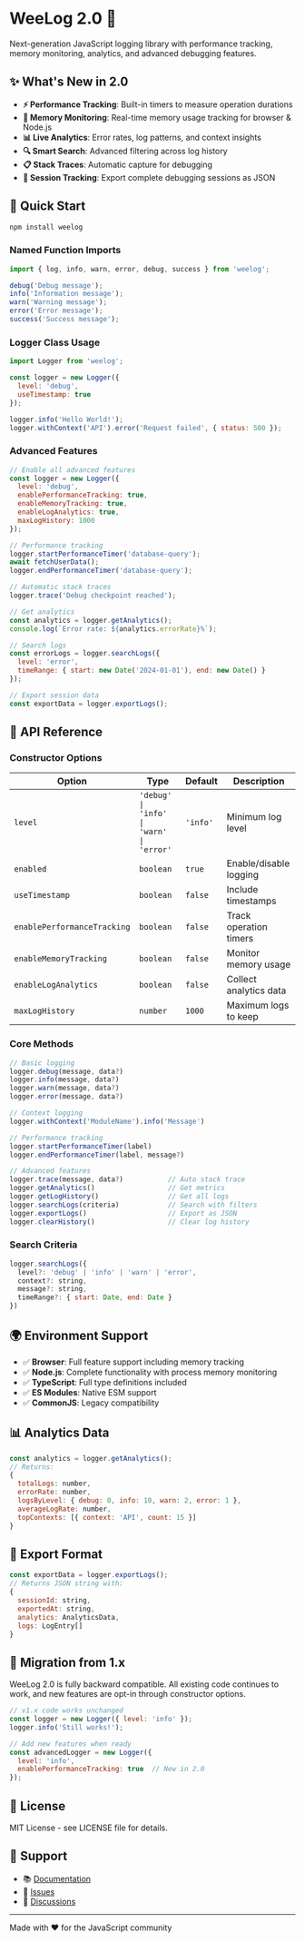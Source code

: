 # WeeLog 2.0 🚀

Next-generation JavaScript logging library with performance tracking, memory monitoring, analytics, and advanced debugging features.

## ✨ What's New in 2.0

- **⚡ Performance Tracking**: Built-in timers to measure operation durations
- **🧠 Memory Monitoring**: Real-time memory usage tracking for browser & Node.js
- **📊 Live Analytics**: Error rates, log patterns, and context insights
- **🔍 Smart Search**: Advanced filtering across log history
- **📋 Stack Traces**: Automatic capture for debugging
- **💾 Session Tracking**: Export complete debugging sessions as JSON

## 🚀 Quick Start

```bash
npm install weelog
```

### Named Function Imports

```javascript
import { log, info, warn, error, debug, success } from 'weelog';

debug('Debug message');
info('Information message');
warn('Warning message');
error('Error message');
success('Success message');
```

### Logger Class Usage

```javascript
import Logger from 'weelog';

const logger = new Logger({
  level: 'debug',
  useTimestamp: true
});

logger.info('Hello World!');
logger.withContext('API').error('Request failed', { status: 500 });
```

### Advanced Features

```javascript
// Enable all advanced features
const logger = new Logger({
  level: 'debug',
  enablePerformanceTracking: true,
  enableMemoryTracking: true,
  enableLogAnalytics: true,
  maxLogHistory: 1000
});

// Performance tracking
logger.startPerformanceTimer('database-query');
await fetchUserData();
logger.endPerformanceTimer('database-query');

// Automatic stack traces
logger.trace('Debug checkpoint reached');

// Get analytics
const analytics = logger.getAnalytics();
console.log(`Error rate: ${analytics.errorRate}%`);

// Search logs
const errorLogs = logger.searchLogs({
  level: 'error',
  timeRange: { start: new Date('2024-01-01'), end: new Date() }
});

// Export session data
const exportData = logger.exportLogs();
```

## 📖 API Reference

### Constructor Options

| Option | Type | Default | Description |
|--------|------|---------|-------------|
| `level` | `'debug' \| 'info' \| 'warn' \| 'error'` | `'info'` | Minimum log level |
| `enabled` | `boolean` | `true` | Enable/disable logging |
| `useTimestamp` | `boolean` | `false` | Include timestamps |
| `enablePerformanceTracking` | `boolean` | `false` | Track operation timers |
| `enableMemoryTracking` | `boolean` | `false` | Monitor memory usage |
| `enableLogAnalytics` | `boolean` | `false` | Collect analytics data |
| `maxLogHistory` | `number` | `1000` | Maximum logs to keep |

### Core Methods

```javascript
// Basic logging
logger.debug(message, data?)
logger.info(message, data?)
logger.warn(message, data?)
logger.error(message, data?)

// Context logging
logger.withContext('ModuleName').info('Message')

// Performance tracking
logger.startPerformanceTimer(label)
logger.endPerformanceTimer(label, message?)

// Advanced features
logger.trace(message, data?)           // Auto stack trace
logger.getAnalytics()                  // Get metrics
logger.getLogHistory()                 // Get all logs
logger.searchLogs(criteria)            // Search with filters
logger.exportLogs()                    // Export as JSON
logger.clearHistory()                  // Clear log history
```

### Search Criteria

```javascript
logger.searchLogs({
  level?: 'debug' | 'info' | 'warn' | 'error',
  context?: string,
  message?: string,
  timeRange?: { start: Date, end: Date }
})
```

## 🌍 Environment Support

- ✅ **Browser**: Full feature support including memory tracking
- ✅ **Node.js**: Complete functionality with process memory monitoring
- ✅ **TypeScript**: Full type definitions included
- ✅ **ES Modules**: Native ESM support
- ✅ **CommonJS**: Legacy compatibility

## 📊 Analytics Data

```javascript
const analytics = logger.getAnalytics();
// Returns:
{
  totalLogs: number,
  errorRate: number,
  logsByLevel: { debug: 0, info: 10, warn: 2, error: 1 },
  averageLogRate: number,
  topContexts: [{ context: 'API', count: 15 }]
}
```

## 💾 Export Format

```javascript
const exportData = logger.exportLogs();
// Returns JSON string with:
{
  sessionId: string,
  exportedAt: string,
  analytics: AnalyticsData,
  logs: LogEntry[]
}
```

## 🎯 Migration from 1.x

WeeLog 2.0 is fully backward compatible. All existing code continues to work, and new features are opt-in through constructor options.

```javascript
// v1.x code works unchanged
const logger = new Logger({ level: 'info' });
logger.info('Still works!');

// Add new features when ready
const advancedLogger = new Logger({
  level: 'info',
  enablePerformanceTracking: true  // New in 2.0
});
```

## 📝 License

MIT License - see LICENSE file for details.

## 🤝 Support

- 📚 [Documentation](https://your-docs-site.com)
- 🐛 [Issues](https://github.com/your-repo/issues)
- 💬 [Discussions](https://github.com/your-repo/discussions)

---

Made with ❤️ for the JavaScript community